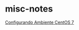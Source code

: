 # misc-notes

[Configurando Ambiente CentOS 7](https://github.com/tech-espm/misc-notes/blob/master/CentOS7.md)
